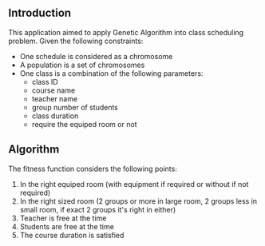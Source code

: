 ## Introduction

This application aimed to apply Genetic Algorithm into class scheduling problem. Given the following constraints:

* One schedule is considered as a chromosome
* A population is a set of chromosomes
* One class is a combination of the following parameters:
  * class ID
  * course name
  * teacher name
  * group number of students
  * class duration
  * require the equiped room or not

## Algorithm
The fitness function considers the following points:
1. In the right equiped room (with equipment if required or without if not required)
2. In the right sized room (2 groups or more in large room, 2 groups less in small room, if exact 2 groups it's right in either)
3. Teacher is free at the time
4. Students are free at the time
5. The course duration is satisfied
